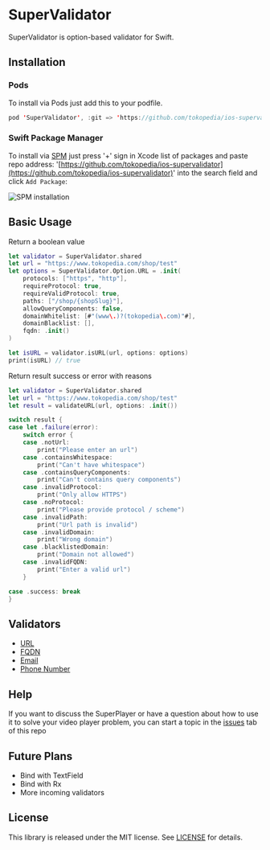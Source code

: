 # SuperValidator

SuperValidator is option-based validator for Swift.

## Installation

### Pods
To install via Pods just add this to your podfile.
```swift
pod 'SuperValidator', :git => 'https://github.com/tokopedia/ios-supervalidator.git'
```

### Swift Package Manager
To install via [SPM](https://www.swift.org/package-manager/) just press '+' sign in Xcode list of packages and paste repo address: '[https://github.com/tokopedia/ios-supervalidator](https://github.com/tokopedia/ios-supervalidator)' into the search field and click `Add Package`:

![SPM installation](https://user-images.githubusercontent.com/85599884/164421707-8adb8ebb-455a-4494-ac39-682e58fd74c0.png)



## Basic Usage

Return a boolean value
```swift
let validator = SuperValidator.shared
let url = "https://www.tokopedia.com/shop/test"
let options = SuperValidator.Option.URL = .init(
	protocols: ["https", "http"],
	requireProtocol: true,
	requireValidProtocol: true,
	paths: ["/shop/{shopSlug}"],
	allowQueryComponents: false,
	domainWhitelist: [#"(www\.)?(tokopedia\.com)"#],
	domainBlacklist: [],
	fqdn: .init()
)

let isURL = validator.isURL(url, options: options)
print(isURL) // true
```

Return result success or error with reasons
```swift
let validator = SuperValidator.shared
let url = "https://www.tokopedia.com/shop/test"
let result = validateURL(url, options: .init())

switch result {
case let .failure(error):
    switch error {
    case .notUrl:
        print("Please enter an url")
    case .containsWhitespace:
        print("Can't have whitespace")
    case .containsQueryComponents:
        print("Can't contains query components")
    case .invalidProtocol:
        print("Only allow HTTPS")
    case .noProtocol:
        print("Please provide protocol / scheme")
    case .invalidPath:
        print("Url path is invalid")
    case .invalidDomain:
        print("Wrong domain")
    case .blacklistedDomain:
        print("Domain not allowed")
    case .invalidFQDN:
        print("Enter a valid url")
    }

case .success: break
}
```

## Validators
- [URL](https://github.com/tokopedia/ios-supervalidator/blob/main/Sources/SuperValidator/Validators/URL.swift) 
- [FQDN](https://github.com/tokopedia/ios-supervalidator/blob/main/Sources/SuperValidator/Validators/FQDN.swift)
- [Email](https://github.com/tokopedia/ios-supervalidator/blob/main/Sources/SuperValidator/Validators/Email.swift)
- [Phone Number](https://github.com/tokopedia/ios-supervalidator/blob/main/Sources/SuperValidator/Validators/Phone%20Number/PhoneNumber.swift)
  
##  Help

If you want to discuss the SuperPlayer or have a question about how to use it to solve your video player problem, you can start a topic in the [issues](https://github.com/tokopedia/ios-supervalidator/issues) tab of this repo

## Future Plans
- Bind with TextField
- Bind with Rx
- More incoming validators

##  License

This library is released under the MIT license. See [LICENSE](LICENSE) for details.
